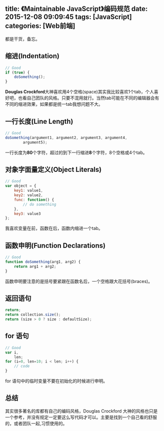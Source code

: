 title: 《Maintainable JavaScript》编码规范
date: 2015-12-08 09:09:45
tags: [JavaScript]
categories: [Web前端]
---
都是干货，备忘。
## 缩进(Indentation)
```javascript
// Good 
if (true) {    
    doSomething(); 
}
```
<!--more-->
**Douglas Crockford**大神喜欢用4个空格(space)其实我比较喜欢1个tab，个人喜好吧，也看自己团队的风格。只要不混用就行。当然tab可能在不同的编辑器会有不同的缩进效果，如果都是统一tab我想问题不大。
## 一行长度(Line Length)
```javascript
// Good 
doSomething(argument1, argument2, argument3, argument4,
        argument5);
```
一行长度为**80**个字符，超过的到下一行缩进**8**个字符，8个空格或4个tab。
## 对象字面量定义(Object Literals)
```javascript
// Good 
var object = {
    key1: value1,    
    key2: value2,
    func: function() {
        // do something
    },
    key3: value3 
};
```
我喜欢变量在前，函数在后，函数内缩进一个tab。
## 函数申明(Function Declarations)
```javascript
// Good 
function doSomething(arg1, arg2) {
    return arg1 + arg2;
}
```
函数申明要注意的是括号要紧跟在函数名后，一个空格跟大花括号(braces)。
## 返回语句
```javascript
return;
return collection.size();
return (size > 0 ? size : defaultSize);
```
## for 语句
```javascript
// Good 
var i,
    len;
for (i=0, len=10; i < len; i++) {
    // code 
}
```
for 语句中的临时变量不要在初始化的时候进行申明。

## 总结
其实很多著名的库都有自己的编码风格，Douglas Crockford 大神的风格也只是一个参考，并没有规定一定要这么写代码才可以。主要是找到一个自己看的舒服的，或者团队一起,习惯使用的。


